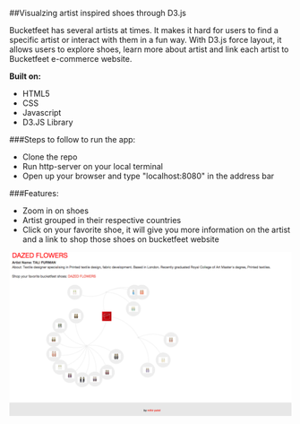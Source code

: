 ##Visualzing artist inspired shoes through D3.js

Bucketfeet has several artists at times. It makes it hard for users to find a specific artist or interact with them in a fun way. With D3.js force layout, it allows users to explore shoes, learn more about artist and link each artist to Bucketfeet e-commerce website.

**Built on:**
- HTML5
- CSS
- Javascript
- D3.JS Library

###Steps to follow to run the app:
- Clone the repo
- Run http-server on your local terminal
- Open up your browser and type "localhost:8080" in the address bar

###Features:
- Zoom in on shoes
- Artist grouped in their respective countries
- Click on your favorite shoe, it will give you more information on the artist and a link to shop those shoes on bucketfeet website

![alt text](bfeet.png)
